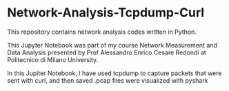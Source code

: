 # Network-Analysis-Tcpdump-Curl
This repository contains network analysis codes written in Python.

This Jupyter Notebook was part of my course Network Measurement and Data Analysis presented by Prof Alessandro Enrico Cesare Redondi at Politecnico di Milano University.

In this Jupiter Notebook, I have used tcpdump to capture packets that were sent with curl, and then saved .pcap files were visualized with pyshark

